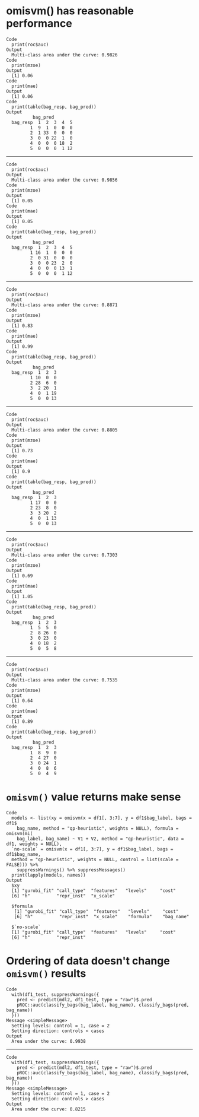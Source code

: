 # omisvm() has reasonable performance

    Code
      print(roc$auc)
    Output
      Multi-class area under the curve: 0.9826
    Code
      print(mzoe)
    Output
      [1] 0.06
    Code
      print(mae)
    Output
      [1] 0.06
    Code
      print(table(bag_resp, bag_pred))
    Output
              bag_pred
      bag_resp  1  2  3  4  5
             1  9  1  0  0  0
             2  1 33  0  0  0
             3  0  0 22  1  0
             4  0  0  0 18  2
             5  0  0  0  1 12

---

    Code
      print(roc$auc)
    Output
      Multi-class area under the curve: 0.9856
    Code
      print(mzoe)
    Output
      [1] 0.05
    Code
      print(mae)
    Output
      [1] 0.05
    Code
      print(table(bag_resp, bag_pred))
    Output
              bag_pred
      bag_resp  1  2  3  4  5
             1 16  1  0  0  0
             2  0 31  0  0  0
             3  0  0 23  2  0
             4  0  0  0 13  1
             5  0  0  0  1 12

---

    Code
      print(roc$auc)
    Output
      Multi-class area under the curve: 0.8871
    Code
      print(mzoe)
    Output
      [1] 0.83
    Code
      print(mae)
    Output
      [1] 0.99
    Code
      print(table(bag_resp, bag_pred))
    Output
              bag_pred
      bag_resp  1  2  3
             1 10  0  0
             2 28  6  0
             3  2 20  1
             4  0  1 19
             5  0  0 13

---

    Code
      print(roc$auc)
    Output
      Multi-class area under the curve: 0.8805
    Code
      print(mzoe)
    Output
      [1] 0.73
    Code
      print(mae)
    Output
      [1] 0.9
    Code
      print(table(bag_resp, bag_pred))
    Output
              bag_pred
      bag_resp  1  2  3
             1 17  0  0
             2 23  8  0
             3  3 20  2
             4  0  1 13
             5  0  0 13

---

    Code
      print(roc$auc)
    Output
      Multi-class area under the curve: 0.7303
    Code
      print(mzoe)
    Output
      [1] 0.69
    Code
      print(mae)
    Output
      [1] 1.05
    Code
      print(table(bag_resp, bag_pred))
    Output
              bag_pred
      bag_resp  1  2  3
             1  5  5  0
             2  8 26  0
             3  0 23  0
             4  0 18  2
             5  0  5  8

---

    Code
      print(roc$auc)
    Output
      Multi-class area under the curve: 0.7535
    Code
      print(mzoe)
    Output
      [1] 0.64
    Code
      print(mae)
    Output
      [1] 0.89
    Code
      print(table(bag_resp, bag_pred))
    Output
              bag_pred
      bag_resp  1  2  3
             1  8  9  0
             2  4 27  0
             3  0 24  1
             4  0  8  6
             5  0  4  9

# `omisvm()` value returns make sense

    Code
      models <- list(xy = omisvm(x = df1[, 3:7], y = df1$bag_label, bags = df1$
        bag_name, method = "qp-heuristic", weights = NULL), formula = omisvm(mi(
        bag_label, bag_name) ~ V1 + V2, method = "qp-heuristic", data = df1, weights = NULL),
      `no-scale` = omisvm(x = df1[, 3:7], y = df1$bag_label, bags = df1$bag_name,
      method = "qp-heuristic", weights = NULL, control = list(scale = FALSE))) %>%
        suppressWarnings() %>% suppressMessages()
      print(lapply(models, names))
    Output
      $xy
      [1] "gurobi_fit" "call_type"  "features"   "levels"     "cost"      
      [6] "h"          "repr_inst"  "x_scale"   
      
      $formula
       [1] "gurobi_fit" "call_type"  "features"   "levels"     "cost"      
       [6] "h"          "repr_inst"  "x_scale"    "formula"    "bag_name"  
      
      $`no-scale`
      [1] "gurobi_fit" "call_type"  "features"   "levels"     "cost"      
      [6] "h"          "repr_inst" 
      

# Ordering of data doesn't change `omisvm()` results

    Code
      with(df1_test, suppressWarnings({
        pred <- predict(mdl2, df1_test, type = "raw")$.pred
        pROC::auc(classify_bags(bag_label, bag_name), classify_bags(pred, bag_name))
      }))
    Message <simpleMessage>
      Setting levels: control = 1, case = 2
      Setting direction: controls < cases
    Output
      Area under the curve: 0.9938

---

    Code
      with(df1_test, suppressWarnings({
        pred <- predict(mdl2, df1_test, type = "raw")$.pred
        pROC::auc(classify_bags(bag_label, bag_name), classify_bags(pred, bag_name))
      }))
    Message <simpleMessage>
      Setting levels: control = 1, case = 2
      Setting direction: controls > cases
    Output
      Area under the curve: 0.8215

